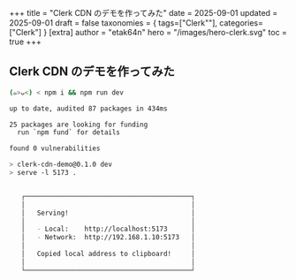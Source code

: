 +++
title = "Clerk CDN のデモを作ってみた"
date = 2025-09-01
updated = 2025-09-01
draft = false
taxonomies = { tags=["Clerk""], categories=["Clerk"] }
[extra]
author = "etak64n"
hero = "/images/hero-clerk.svg"
toc = true
+++

## Clerk CDN のデモを作ってみた

```sh
(๑>ᴗ<) < npm i && npm run dev

up to date, audited 87 packages in 434ms

25 packages are looking for funding
  run `npm fund` for details

found 0 vulnerabilities

> clerk-cdn-demo@0.1.0 dev
> serve -l 5173 .


   ┌──────────────────────────────────────────┐
   │                                          │
   │   Serving!                               │
   │                                          │
   │   - Local:    http://localhost:5173      │
   │   - Network:  http://192.168.1.10:5173   │
   │                                          │
   │   Copied local address to clipboard!     │
   │                                          │
   └──────────────────────────────────────────┘
```